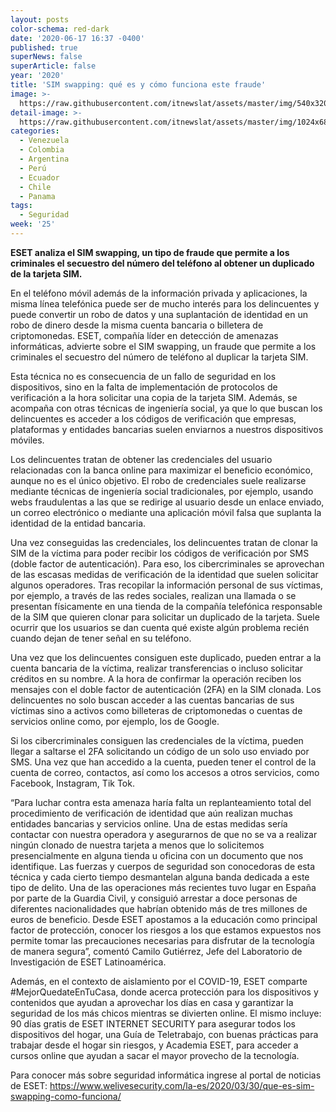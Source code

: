 ```yaml
---
layout: posts
color-schema: red-dark
date: '2020-06-17 16:37 -0400'
published: true
superNews: false
superArticle: false
year: '2020'
title: 'SIM swapping: qué es y cómo funciona este fraude'
image: >-
  https://raw.githubusercontent.com/itnewslat/assets/master/img/540x320/Secuestro-Celular-p.jpg
detail-image: >-
  https://raw.githubusercontent.com/itnewslat/assets/master/img/1024x680/Secuestro-Celular-g.jpg
categories:
  - Venezuela
  - Colombia
  - Argentina
  - Perú
  - Ecuador
  - Chile
  - Panama
tags:
  - Seguridad
week: '25'
---
```

**ESET analiza el SIM swapping, un tipo de fraude que permite a los criminales el secuestro del número del teléfono al obtener un duplicado de la tarjeta SIM.**

En el teléfono móvil además de la información privada y aplicaciones, la misma línea telefónica puede ser de mucho interés para los delincuentes y puede convertir un robo de datos y una suplantación de identidad en un robo de dinero desde la misma cuenta bancaria o billetera de criptomonedas. ESET, compañía líder en detección de amenazas informáticas, advierte sobre el SIM swapping, un fraude que permite a los criminales el secuestro del número de teléfono al duplicar la tarjeta SIM.
 
Esta técnica no es consecuencia de un fallo de seguridad en los dispositivos, sino en la falta de implementación de protocolos de verificación a la hora solicitar una copia de la tarjeta SIM. Además, se acompaña con otras técnicas de ingeniería social, ya que lo que buscan los delincuentes es acceder a los códigos de verificación que empresas, plataformas y entidades bancarias suelen enviarnos a nuestros dispositivos móviles.
 
Los delincuentes tratan de obtener las credenciales del usuario relacionadas con la banca online para maximizar el beneficio económico, aunque no es el único objetivo. El robo de credenciales suele realizarse mediante técnicas de ingeniería social tradicionales, por ejemplo, usando webs fraudulentas a las que se redirige al usuario desde un enlace enviado, un correo electrónico o mediante una aplicación móvil falsa que suplanta la identidad de la entidad bancaria.
 
Una vez conseguidas las credenciales, los delincuentes tratan de clonar la SIM de la víctima para poder recibir los códigos de verificación por SMS (doble factor de autenticación). Para eso, los cibercriminales se aprovechan de las escasas medidas de verificación de la identidad que suelen solicitar algunos operadores. Tras recopilar la información personal de sus víctimas, por ejemplo, a través de las redes sociales, realizan una llamada o se presentan físicamente en una tienda de la compañía telefónica responsable de la SIM que quieren clonar para solicitar un duplicado de la tarjeta. Suele ocurrir que los usuarios se dan cuenta qué existe algún problema recién cuando dejan de tener señal en su teléfono.

Una vez que los delincuentes consiguen este duplicado, pueden entrar a la cuenta bancaria de la víctima, realizar transferencias o incluso solicitar créditos en su nombre. A la hora de confirmar la operación reciben los mensajes con el doble factor de autenticación (2FA) en la SIM clonada. Los delincuentes no solo buscan acceder a las cuentas bancarias de sus víctimas sino a activos como billeteras de criptomonedas o cuentas de servicios online como, por ejemplo, los de Google.
 
Si los cibercriminales consiguen las credenciales de la víctima, pueden llegar a saltarse el 2FA solicitando un código de un solo uso enviado por SMS. Una vez que han accedido a la cuenta, pueden tener el control de la cuenta de correo, contactos, así como los accesos a otros servicios, como Facebook, Instagram, Tik Tok.
 
“Para luchar contra esta amenaza haría falta un replanteamiento total del procedimiento de verificación de identidad que aún realizan muchas entidades bancarias y servicios online. Una de estas medidas sería contactar con nuestra operadora y asegurarnos de que no se va a realizar ningún clonado de nuestra tarjeta a menos que lo solicitemos presencialmente en alguna tienda u oficina con un documento que nos identifique. Las fuerzas y cuerpos de seguridad son conocedoras de esta técnica y cada cierto tiempo desmantelan alguna banda dedicada a este tipo de delito. Una de las operaciones más recientes tuvo lugar en España por parte de la Guardia Civil, y consiguió arrestar a doce personas de diferentes nacionalidades que habrían obtenido más de tres millones de euros de beneficio. Desde ESET apostamos a la educación como principal factor de protección, conocer los riesgos a los que estamos expuestos nos permite tomar las precauciones necesarias para disfrutar de la tecnología de manera segura”, comentó Camilo Gutiérrez, Jefe del Laboratorio de Investigación de ESET Latinoamérica.
 
Además, en el contexto de aislamiento por el COVID-19, ESET comparte #MejorQuedateEnTuCasa, donde acerca protección para los dispositivos y contenidos que ayudan a aprovechar los días en casa y garantizar la seguridad de los más chicos mientras se divierten online. El mismo incluye: 90 días gratis de ESET INTERNET SECURITY para asegurar todos los dispositivos del hogar, una Guía de Teletrabajo, con buenas prácticas para trabajar desde el hogar sin riesgos, y Academia ESET, para acceder a cursos online que ayudan a sacar el mayor provecho de la tecnología.
 
Para conocer más sobre seguridad informática ingrese al portal de noticias de ESET: https://www.welivesecurity.com/la-es/2020/03/30/que-es-sim-swapping-como-funciona/


